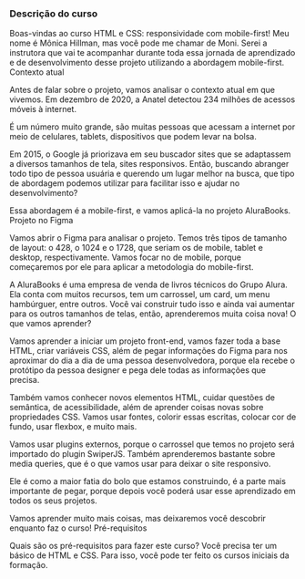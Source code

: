 ### Descrição do curso




Boas-vindas ao curso HTML e CSS: responsividade com mobile-first! Meu nome é Mônica Hillman, mas você pode me chamar de Moni. Serei a instrutora que vai te acompanhar durante toda essa jornada de aprendizado e de desenvolvimento desse projeto utilizando a abordagem mobile-first.
Contexto atual

Antes de falar sobre o projeto, vamos analisar o contexto atual em que vivemos. Em dezembro de 2020, a Anatel detectou 234 milhões de acessos móveis à internet.

É um número muito grande, são muitas pessoas que acessam a internet por meio de celulares, tablets, dispositivos que podem levar na bolsa.

Em 2015, o Google já priorizava em seu buscador sites que se adaptassem a diversos tamanhos de tela, sites responsivos. Então, buscando abranger todo tipo de pessoa usuária e querendo um lugar melhor na busca, que tipo de abordagem podemos utilizar para facilitar isso e ajudar no desenvolvimento?

Essa abordagem é a mobile-first, e vamos aplicá-la no projeto AluraBooks.
Projeto no Figma

Vamos abrir o Figma para analisar o projeto. Temos três tipos de tamanho de layout: o 428, o 1024 e o 1728, que seriam os de mobile, tablet e desktop, respectivamente. Vamos focar no de mobile, porque começaremos por ele para aplicar a metodologia do mobile-first.

A AluraBooks é uma empresa de venda de livros técnicos do Grupo Alura. Ela conta com muitos recursos, tem um carrossel, um card, um menu hambúrguer, entre outros. Você vai construir tudo isso e ainda vai aumentar para os outros tamanhos de telas, então, aprenderemos muita coisa nova!
O que vamos aprender?

Vamos aprender a iniciar um projeto front-end, vamos fazer toda a base HTML, criar variáveis CSS, além de pegar informações do Figma para nos aproximar do dia a dia de uma pessoa desenvolvedora, porque ela recebe o protótipo da pessoa designer e pega dele todas as informações que precisa.

Também vamos conhecer novos elementos HTML, cuidar questões de semântica, de acessibilidade, além de aprender coisas novas sobre propriedades CSS. Vamos usar fontes, colorir essas escritas, colocar cor de fundo, usar flexbox, e muito mais.

Vamos usar plugins externos, porque o carrossel que temos no projeto será importado do plugin SwiperJS. Também aprenderemos bastante sobre media queries, que é o que vamos usar para deixar o site responsivo.

Ele é como a maior fatia do bolo que estamos construindo, é a parte mais importante de pegar, porque depois você poderá usar esse aprendizado em todos os seus projetos.

Vamos aprender muito mais coisas, mas deixaremos você descobrir enquanto faz o curso!
Pré-requisitos

Quais são os pré-requisitos para fazer este curso? Você precisa ter um básico de HTML e CSS. Para isso, você pode ter feito os cursos iniciais da formação.